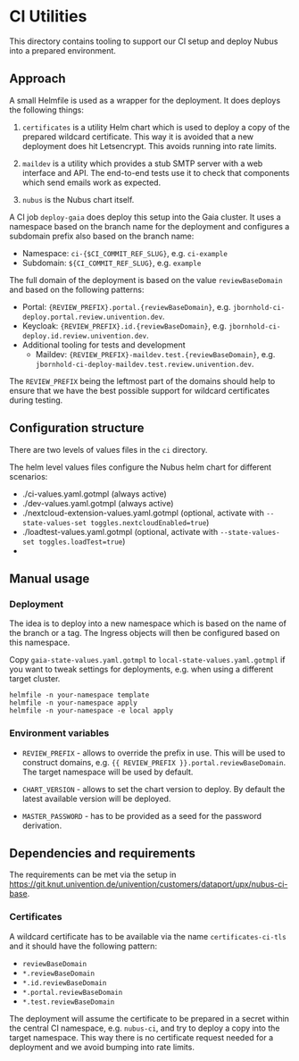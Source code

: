 # CI Utilities

This directory contains tooling to support our CI setup and deploy Nubus into a
prepared environment.


## Approach

A small Helmfile is used as a wrapper for the deployment. It does deploys the
following things:

1. `certificates` is a utility Helm chart which is used to deploy a copy of the
   prepared wildcard certificate. This way it is avoided that a new deployment
   does hit Letsencrypt. This avoids running into rate limits.

2. `maildev` is a utility which provides a stub SMTP server with a web interface
   and API. The end-to-end tests use it to check that components which send
   emails work as expected.

3. `nubus` is the Nubus chart itself.

A CI job `deploy-gaia` does deploy this setup into the Gaia cluster. It uses a
namespace based on the branch name for the deployment and configures a subdomain
prefix also based on the branch name:

- Namespace: `ci-{$CI_COMMIT_REF_SLUG}`, e.g. `ci-example`
- Subdomain: `${CI_COMMIT_REF_SLUG}`, e.g. `example`

The full domain of the deployment is based on the value `reviewBaseDomain` and
based on the following patterns:

- Portal: `{REVIEW_PREFIX}.portal.{reviewBaseDomain}`, e.g.
  `jbornhold-ci-deploy.portal.review.univention.dev`.
- Keycloak: `{REVIEW_PREFIX}.id.{reviewBaseDomain}`, e.g.
  `jbornhold-ci-deploy.id.review.univention.dev`.
- Additional tooling for tests and development
  - Maildev: `{REVIEW_PREFIX}-maildev.test.{reviewBaseDomain}`, e.g.
    `jbornhold-ci-deploy-maildev.test.review.univention.dev`.

The `REVIEW_PREFIX` being the leftmost part of the domains should help to ensure
that we have the best possible support for wildcard certificates during testing.

## Configuration structure

There are two levels of values files in the `ci` directory.

The helm level values files configure the Nubus helm chart for different scenarios:
- ./ci-values.yaml.gotmpl
(always active)
- ./dev-values.yaml.gotmpl
(always active)
- ./nextcloud-extension-values.yaml.gotmpl
(optional, activate with `--state-values-set toggles.nextcloudEnabled=true`)
- ./loadtest-values.yaml.gotmpl
(optional, activate with `--state-values-set toggles.loadTest=true`)
-


## Manual usage

### Deployment

The idea is to deploy into a new namespace which is based on the name of the
branch or a tag. The Ingress objects will then be configured based on this
namespace.

Copy `gaia-state-values.yaml.gotmpl` to `local-state-values.yaml.gotmpl` if you want to
tweak settings for deployments, e.g. when using a different target cluster.

```
helmfile -n your-namespace template
helmfile -n your-namespace apply
helmfile -n your-namespace -e local apply
```

### Environment variables

- `REVIEW_PREFIX` - allows to override the prefix in use. This will be used to
  construct domains, e.g. `{{ REVIEW_PREFIX }}.portal.reviewBaseDomain`. The
  target namespace will be used by default.

- `CHART_VERSION` - allows to set the chart version to deploy. By default the
  latest available version will be deployed.

- `MASTER_PASSWORD` - has to be provided as a seed for the password derivation.


## Dependencies and requirements

The requirements can be met via the setup in
<https://git.knut.univention.de/univention/customers/dataport/upx/nubus-ci-base>.


### Certificates

A wildcard certificate has to be available via the name `certificates-ci-tls`
and it should have the following pattern:

- `reviewBaseDomain`
- `*.reviewBaseDomain`
- `*.id.reviewBaseDomain`
- `*.portal.reviewBaseDomain`
- `*.test.reviewBaseDomain`

The deployment will assume the certificate to be prepared in a secret within the
central CI namespace, e.g. `nubus-ci`, and try to deploy a copy into the target
namespace. This way there is no certificate request needed for a deployment and
we avoid bumping into rate limits.
